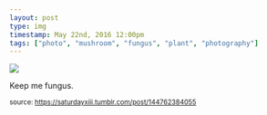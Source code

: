 ```yaml
---
layout: post
type: img
timestamp: May 22nd, 2016 12:00pm
tags: ["photo", "mushroom", "fungus", "plant", "photography"]
---
```

<img src="https://saturdayxiii.github.io/media/144762384055.jpg"/>

Keep me fungus.
 
  
<small>source: https://saturdayxiii.tumblr.com/post/144762384055</small>